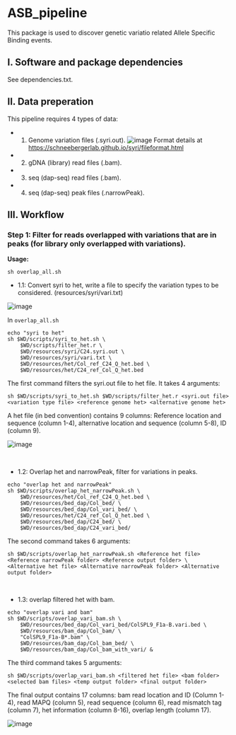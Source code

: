 # ASB_pipeline
This package is used to discover genetic variatio related Allele Specific Binding events.

## I. Software and package dependencies
See dependencies.txt.

## II. Data preperation
This pipeline requires 4 types of data:
- 1. Genome variation files (.syri.out).
![image](https://user-images.githubusercontent.com/108205199/227616792-bafba190-b815-46f6-ba66-478d4b59a3c8.png)
Format details at https://schneebergerlab.github.io/syri/fileformat.html

- 2. gDNA (library) read files (.bam).
- 3. seq (dap-seq) read files (.bam).
- 4. seq (dap-seq) peak files (.narrowPeak).

## III. Workflow
### Step 1: Filter for reads overlapped with variations that are in peaks (for library only overlapped with variations).

**Usage:**
```
sh overlap_all.sh
```


- 1.1: Convert syri to het, write a file to specify the variation types to be considered. (resources/syri/vari.txt)

![image](https://user-images.githubusercontent.com/108205199/227620280-e3d691ff-64b3-472b-a647-87951e20e312.png)

In ```overlap_all.sh```
```
echo "syri to het"
sh $WD/scripts/syri_to_het.sh \
	$WD/scripts/filter_het.r \
	$WD/resources/syri/C24.syri.out \
	$WD/resources/syri/vari.txt \
	$WD/resources/het/Col_ref_C24_Q_het.bed \
	$WD/resources/het/C24_ref_Col_Q_het.bed
```

The first command filters the syri.out file to het file. It takes 4 arguments:

```sh $WD/scripts/syri_to_het.sh $WD/scripts/filter_het.r <syri.out file> <variation type file> <reference genome het> <alternative genome het>```

A het file (in bed convention) contains 9 columns: Reference location and sequence (column 1-4), alternative location and sequence (column 5-8), ID (column 9).

![image](https://user-images.githubusercontent.com/108205199/227621807-14cbe82d-62ad-4cda-9ff1-80bd661874f3.png)

<br>

- 1.2: Overlap het and narrowPeak, filter for variations in peaks.

```
echo "overlap het and narrowPeak"
sh $WD/scripts/overlap_het_narrowPeak.sh \
	$WD/resources/het/Col_ref_C24_Q_het.bed \
	$WD/resources/bed_dap/Col_bed/ \
	$WD/resources/bed_dap/Col_vari_bed/ \
	$WD/resources/het/C24_ref_Col_Q_het.bed \
	$WD/resources/bed_dap/C24_bed/ \
	$WD/resources/bed_dap/C24_vari_bed/
```
The second command takes 6 arguments:

```
sh $WD/scripts/overlap_het_narrowPeak.sh <Reference het file> <Reference narrowPeak folder> <Reference output folder> \
<Alternative het file> <Alternative narrowPeak folder> <Alternative output folder>
```
<br>


- 1.3: overlap filtered het with bam.

```
echo "overlap vari and bam"
sh $WD/scripts/overlap_vari_bam.sh \
	$WD/resources/bed_dap/Col_vari_bed/ColSPL9_F1a-B.vari.bed \
	$WD/resources/bam_dap/Col_bam/ \
	"ColSPL9_F1a-B*.bam" \
	$WD/resources/bam_dap/Col_bam_bed/ \
	$WD/resources/bam_dap/Col_bam_with_vari/ &
```
The third command takes 5 arguments:

```
sh $WD/scripts/overlap_vari_bam.sh <filtered het file> <bam folder> <selected bam files> <temp output folder> <final output folder>
```

The final output contains 17 columns: bam read location and ID (Column 1-4), read MAPQ (column 5), read sequence (column 6), read mismatch tag (column 7), het information (column 8-16), overlap length (column 17).

![image](https://user-images.githubusercontent.com/108205199/227624619-6b44737b-c4fc-49f7-9fa0-2b0eab42203b.png)

